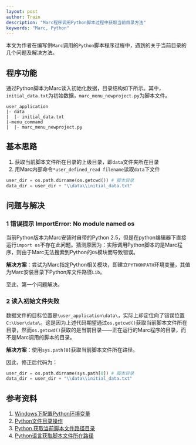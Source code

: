 ```yaml
---
layout: post
author: Train
description: "Marc程序调用Python脚本过程中获取当前目录方法"
keywords: "Marc, Python"
---
```


本文为作者在编写供`Marc`调用的`Python`脚本程序过程中，遇到的关于当前目录的几个问题及解决方法。

## 程序功能

通过Python脚本为Marc读入初始化数据，目录结构如下所示。其中，`initial_data.txt`为初始数据，`marc_menu_newproject.py`为脚本文件。

```
user_application
|- data
|  |- initial_data.txt
|-menu_command
|  |- marc_menu_newproject.py
```

## 基本思路

1. 获取当前脚本文件所在目录的上级目录，即`data`文件夹所在目录
2. 用Marc内部命令`*user_defined_read filename`读取`data`下文件

```python
user_dir = os.path.dirname(os.getcwd()) # 脚本目录
data_dir = user_dir + "\\data\\initial_data.txt"
```

## 问题与解决

### 1 错误提示 ImportError: No module named os

当前Python版本为Marc安装时自带的Python 2.5，但是在python编辑器下直接运行`import os`不存在此问题。猜测原因为：实际调用Python脚本的是Marc程序，则由于Marc无法搜索到Python的`OS`模块而导致错误。

**解决方案**：尝试为Marc指定Python相关模块，即建立`PYTHONPATH`环境变量，其值为Marc安装目录下Python库文件路径`Lib`。

至此，第一个问题解决。

### 2 读入初始文件失败

数据文件的目标位置是`\user_application\data\`，实际上却定位向了错误位置`C:\User\data\`。这是因为上述代码期望通过`os.getcwd()`获取当前脚本文件所在目录，然而`os.getcwd()`获取的是当前目录——正在运行的Marc程序的目录，而不是Marc调用的脚本的目录。

**解决方案**：使用`sys.path[0]`获取当前脚本文件所在路径。

因此，修正后代码为：

```python
user_dir = os.path.dirname(sys.path[0]) # 脚本目录
data_dir = user_dir + "\\data\\initial_data.txt"
```

## 参考资料

1. [Windows下配置Python环境变量](http://www.cnblogs.com/qiyeshublog/archive/2012/01/24/2329162.html)
2. [Python文件目录操作](http://www.cnblogs.com/xuxm2007/archive/2010/08/09/1795504.html)
3. [Python 获取当前脚本文件路径目录](http://www.cnblogs.com/pchgo/archive/2011/09/19/2181248.html)
4. [Python语言获取脚本文件所在路径](http://blog.csdn.net/bupteinstein/article/details/6534177)